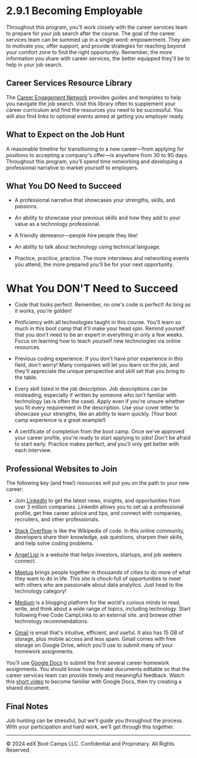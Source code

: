 # 2.9.1 Becoming Employable

Throughout this program, you'll work closely with the career services team to prepare for your job search after the course. The goal of the career services team can be summed up in a single word: empowerment. They aim to motivate you, offer support, and provide strategies for reaching beyond your comfort zone to find the right opportunity. Remember, the more information you share with career services, the better equipped they'll be to help in your job search.

## Career Services Resource Library

The [Career Engagement Network](https://careernetwork.2u.com/?utm_medium=Academics&utm_source=boot_camp) provides guides and templates to help you navigate the job search. Visit this library often to supplement your career curriculum and find the resources you need to be successful. You will also find links to optional events aimed at getting you employer ready.

## What to Expect on the Job Hunt

A reasonable timeline for transitioning to a new career—from applying for positions to accepting a company's offer—is anywhere from 30 to 90 days. Throughout this program, you'll spend time networking and developing a professional narrative to market yourself to employers.

## What You DO Need to Succeed

* A professional narrative that showcases your strengths, skills, and passions.

* An ability to showcase your previous skills and how they add to your value as a technology professional.

* A friendly demeanor—people hire people they like!

* An ability to talk about technology using technical language.

* Practice, practice, practice. The more interviews and networking events you attend, the more prepared you'll be for your next opportunity.

# What You DON'T Need to Succeed

* Code that looks perfect. Remember, no one's code is perfect! As long as it works, you're golden!

* Proficiency with all technologies taught in this course. You'll learn so much in this boot camp that it'll make your head spin. Remind yourself that you don't need to be an expert in everything in only a few weeks. Focus on learning how to teach yourself new technologies via online resources.

* Previous coding experience. If you don't have prior experience in this field, don't worry! Many companies will let you learn on the job, and they'll appreciate the unique perspective and skill set that you bring to the table.

* Every skill listed in the job description. Job descriptions can be misleading, especially if written by someone who isn't familiar with technology (as is often the case). Apply even if you're unsure whether you fit every requirement in the description. Use your cover letter to showcase your strengths, like an ability to learn quickly. (Your boot camp experience is a great example!)

* A certificate of completion from the boot camp. Once we've approved your career profile, you're ready to start applying to jobs! Don't be afraid to start early. Practice makes perfect, and you'll only get better with each interview.

## Professional Websites to Join

The following key (and free!) resources will put you on the path to your new career:

* Join [LinkedIn](http://linkedin.com/) to get the latest news, insights, and opportunities from over 3 million companies. LinkedIn allows you to set up a professional profile, get free career advice and tips, and connect with companies, recruiters, and other professionals.

* [Stack Overflow](http://stackoverflow.com/) is like the Wikipedia of code. In this online community, developers share their knowledge, ask questions, sharpen their skills, and help solve coding problems.

* [Angel List](http://angel.co/) is a website that helps investors, startups, and job seekers connect.

* [Meetup](http://meetup.com/) brings people together in thousands of cities to do more of what they want to do in life. This site is chock-full of opportunities to meet with others who are passionate about data analytics. Just head to the technology category!

* [Medium](https://medium.com/) is a blogging platform for the world's curious minds to read, write, and think about a wide range of topics, including technology. Start following Free Code CampLinks to an external site. and browse other technology recommendations.

* [Gmail](https://accounts.google.com/SignUp?hl=en) is email that's intuitive, efficient, and useful. It also has 15 GB of storage, plus mobile access and less spam. Gmail comes with free storage on Google Drive, which you'll use to submit many of your homework assignments.

You'll use [Google Docs](https://www.google.com/docs/about/) to submit the first several career homework assignments. You should know how to make documents editable so that the career services team can provide timely and meaningful feedback. Watch this [short video](https://drive.google.com/open?id=0B5RxKVA2sWhqN2lnNVZnVmRBclk) to become familiar with Google Docs, then try creating a shared document.

## Final Notes

Job hunting can be stressful, but we'll guide you throughout the process. With your participation and hard work, we'll get through this together.

---
© 2024 edX Boot Camps LLC. Confidential and Proprietary. All Rights Reserved.